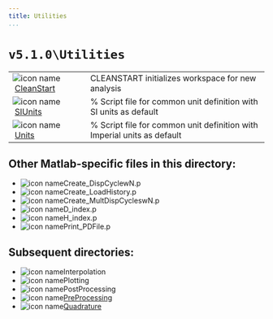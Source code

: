 ```yaml
---
title: Utilities
...
```

<!-- <a name="_top"></a>
<table width="100%"><tr><td align="left"><a href="../../index.md"><img alt="<" border="0" src="../../left.png">&nbsp;Master index</a></td>
<td align="right"><a href="index.md">Index for `v5.1.0\Utilities`&nbsp;<img alt=">" border="0" src="../../right.png"></a></td></tr></table> -->

# `v5.1.0\Utilities`

<table>
<tr><td><img src="../../matlab_logo.png" alt="icon name" class="icon">&nbsp;<a href="CleanStart">CleanStart</a></td><td>CLEANSTART initializes workspace for new analysis </td></tr><tr><td><img src="../../matlab_logo.png" alt="icon name" class="icon">&nbsp;<a href="SIUnits">SIUnits</a></td><td>% Script file for common unit definition with SI units as default </td></tr><tr><td><img src="../../matlab_logo.png" alt="icon name" class="icon">&nbsp;<a href="Units">Units</a></td><td>% Script file for common unit definition with Imperial units as default </td></tr></table>

## Other Matlab-specific files in this directory:

<ul>
<li><img src="../../matlab_logo.png" alt="icon name" class="icon">Create_DispCyclewN.p</li><li><img src="../../matlab_logo.png" alt="icon name" class="icon">Create_LoadHistory.p</li><li><img src="../../matlab_logo.png" alt="icon name" class="icon">Create_MultDispCycleswN.p</li><li><img src="../../matlab_logo.png" alt="icon name" class="icon">D_index.p</li><li><img src="../../matlab_logo.png" alt="icon name" class="icon">H_index.p</li><li><img src="../../matlab_logo.png" alt="icon name" class="icon">Print_PDFile.p</li></ul>
<h2>Subsequent directories:</h2>
<ul>
<li><img src="../../matlab_logo.png" alt="icon name" class="icon">Interpolation</li><li><img src="../../matlab_logo.png" alt="icon name" class="icon">Plotting</li><li><img src="../../matlab_logo.png" alt="icon name" class="icon">PostProcessing</li><li><img src="../../matlab_logo.png" alt="icon name" class="icon"><a href="PreProcessing">PreProcessing</a></li><li><img src="../../matlab_logo.png" alt="icon name" class="icon"><a href="Quadrature">Quadrature</a></li></ul>

<!-- <hr><address>Generated on Sat 25-Jul-2020 23:38:00 by <strong><a href="http://www.artefact.tk/software/matlab/m2html/" title="Matlab Documentation in HTML">m2html</a></strong> &copy; 2005</address> -->
<!-- </body> -->
<!-- </html> -->